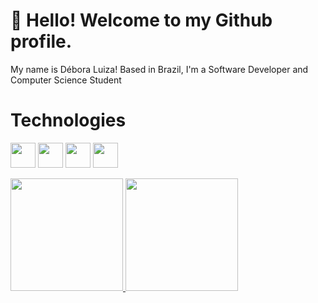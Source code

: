 # 👋 Hello! Welcome to my Github profile.
My name is Débora Luiza!
Based in Brazil, I'm a Software Developer and Computer Science Student

# Technologies
<img src="https://cdn.jsdelivr.net/gh/devicons/devicon@latest/icons/swift/swift-original.svg" width="40" height="40"/> <img src="https://cdn.jsdelivr.net/gh/devicons/devicon@latest/icons/java/java-original.svg" width="40" height="40"/> <img src="https://cdn.jsdelivr.net/gh/devicons/devicon@latest/icons/react/react-original.svg" width="40" height="40"/> <img src="https://cdn.jsdelivr.net/gh/devicons/devicon@latest/icons/sass/sass-original.svg" width="40" height="40" />
      

<div>
<a href="https://github.com/DebLuiza">
<img loading="lazy" height="180em" src="https://github-readme-stats.vercel.app/api/top-langs/?username=DebLuiza&layout=compact&langs_count=7&theme=dracula"/>
<img loading="lazy" height="180em" src="https://github-readme-stats.vercel.app/api?username=DebLuiza&show_icons=true&theme=dracula&include_all_commits=true&count_private=true"/>
</div>

<!--
**DebLuiza/DebLuiza** is a ✨ _special_ ✨ repository because its `README.md` (this file) appears on your GitHub profile.

Here are some ideas to get you started:

- 🔭 I’m currently working on ...
- 🌱 I’m currently learning ...
- 👯 I’m looking to collaborate on ...
- 🤔 I’m looking for help with ...
- 💬 Ask me about ...
- 📫 How to reach me: ...
- 😄 Pronouns: ...
- ⚡ Fun fact: ...
-->
